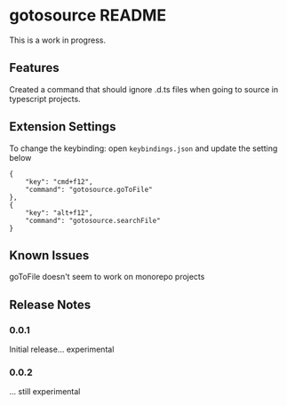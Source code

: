 # gotosource README

This is a work in progress.

## Features

Created a command that should ignore .d.ts files when going to source in typescript projects.
## Extension Settings

To change the keybinding: open  `keybindings.json` and update the setting below
```
{
    "key": "cmd+f12",
    "command": "gotosource.goToFile"
},
{
    "key": "alt+f12",
    "command": "gotosource.searchFile"
}
```

## Known Issues

goToFile doesn't seem to work on monorepo projects

## Release Notes

### 0.0.1

Initial release... experimental

### 0.0.2

... still experimental